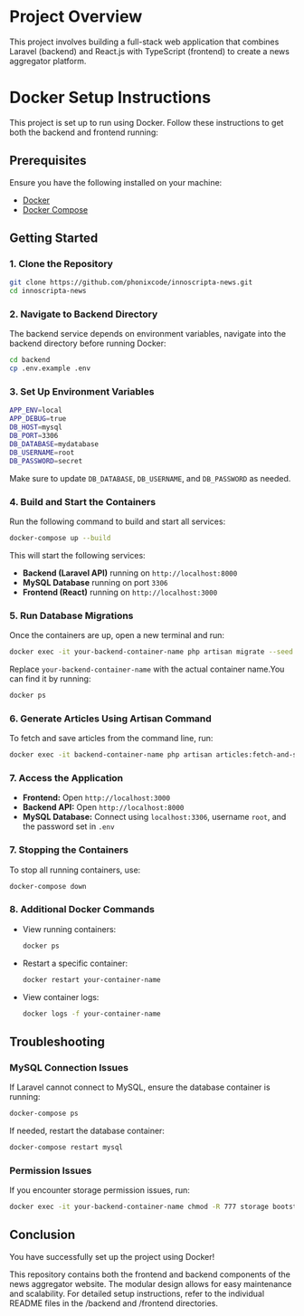 # Project Overview
This project involves building a full-stack web application that combines Laravel (backend) and React.js with TypeScript (frontend) to create a news aggregator platform.

# Docker Setup Instructions

This project is set up to run using Docker. Follow these instructions to get both the backend and frontend running:

## Prerequisites
Ensure you have the following installed on your machine:
- [Docker](https://www.docker.com/get-started)
- [Docker Compose](https://docs.docker.com/compose/install/)

## Getting Started

### 1. Clone the Repository
```sh
git clone https://github.com/phonixcode/innoscripta-news.git
cd innoscripta-news
```

### 2. Navigate to Backend Directory
The backend service depends on environment variables, navigate into the backend directory before running Docker:
```sh
cd backend
cp .env.example .env
```

### 3. Set Up Environment Variables
```sh
APP_ENV=local
APP_DEBUG=true
DB_HOST=mysql
DB_PORT=3306
DB_DATABASE=mydatabase
DB_USERNAME=root
DB_PASSWORD=secret
```
Make sure to update `DB_DATABASE`, `DB_USERNAME`, and `DB_PASSWORD` as needed.

### 4. Build and Start the Containers
Run the following command to build and start all services:
```sh
docker-compose up --build
```
This will start the following services:
- **Backend (Laravel API)** running on `http://localhost:8000`
- **MySQL Database** running on port `3306`
- **Frontend (React)** running on `http://localhost:3000`

### 5. Run Database Migrations
Once the containers are up, open a new terminal and run:
```sh
docker exec -it your-backend-container-name php artisan migrate --seed
```
Replace `your-backend-container-name` with the actual container name.You can find it by running:
```sh
docker ps
```

### 6. Generate Articles Using Artisan Command
To fetch and save articles from the command line, run:
```sh
docker exec -it backend-container-name php artisan articles:fetch-and-save
```

### 7. Access the Application
- **Frontend:** Open `http://localhost:3000`
- **Backend API:** Open `http://localhost:8000`
- **MySQL Database:** Connect using `localhost:3306`, username `root`, and the password set in `.env`

### 7. Stopping the Containers
To stop all running containers, use:
```sh
docker-compose down
```

### 8. Additional Docker Commands
- View running containers:
  ```sh
  docker ps
  ```
- Restart a specific container:
  ```sh
  docker restart your-container-name
  ```
- View container logs:
  ```sh
  docker logs -f your-container-name
  ```

## Troubleshooting
### MySQL Connection Issues
If Laravel cannot connect to MySQL, ensure the database container is running:
```sh
docker-compose ps
```
If needed, restart the database container:
```sh
docker-compose restart mysql
```

### Permission Issues
If you encounter storage permission issues, run:
```sh
docker exec -it your-backend-container-name chmod -R 777 storage bootstrap/cache
```

## Conclusion
You have successfully set up the project using Docker!

This repository contains both the frontend and backend components of the news aggregator website. The modular design allows for easy maintenance and scalability. For detailed setup instructions, refer to the individual README files in the /backend and /frontend directories.